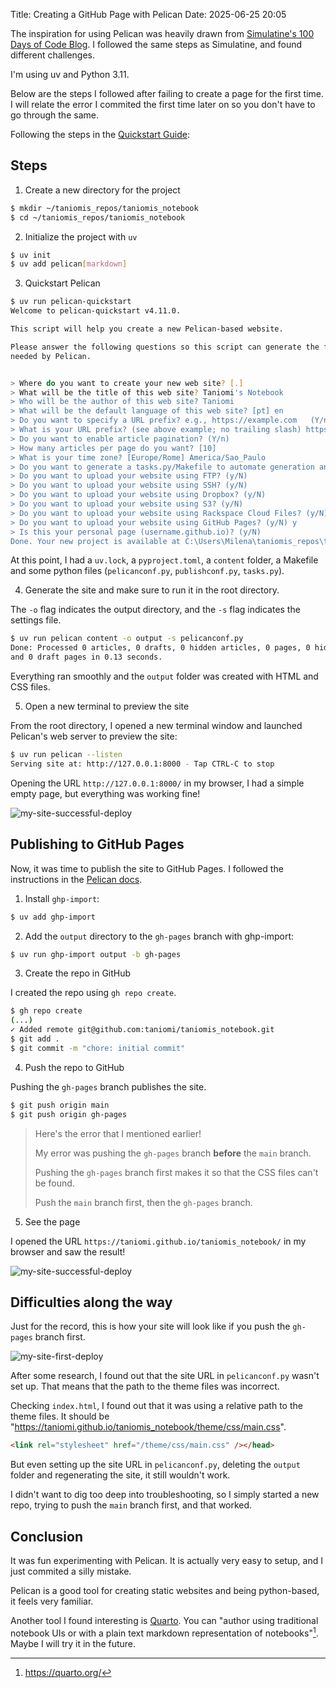 Title: Creating a GitHub Page with Pelican
Date: 2025-06-25 20:05

The inspiration for using Pelican was heavily drawn from [Simulatine's 100 Days of Code Blog](https://simulatine.github.io/100DaysOfCode/day-4-moving-from-jekyll-to-pelican.html).
I followed the same steps as Simulatine, and found different challenges.

I'm using uv and Python 3.11.

Below are the steps I followed after failing to create a page for the first time.
I will relate the error I commited the first time later on so you don't have to go through the same.

Following the steps in the [Quickstart Guide](https://docs.getpelican.com/en/latest/quickstart.html):

## Steps

1. Create a new directory for the project

```bash
$ mkdir ~/taniomis_repos/taniomis_notebook
$ cd ~/taniomis_repos/taniomis_notebook
```

2. Initialize the project with `uv`

```bash
$ uv init
$ uv add pelican[markdown]
```

3. Quickstart Pelican

```bash
$ uv run pelican-quickstart
Welcome to pelican-quickstart v4.11.0.

This script will help you create a new Pelican-based website.

Please answer the following questions so this script can generate the files
needed by Pelican.


> Where do you want to create your new web site? [.]
> What will be the title of this web site? Taniomi's Notebook
> Who will be the author of this web site? Taniomi
> What will be the default language of this web site? [pt] en
> Do you want to specify a URL prefix? e.g., https://example.com   (Y/n) y
> What is your URL prefix? (see above example; no trailing slash) https://taniomi.github.io/taniomis_notebook
> Do you want to enable article pagination? (Y/n) 
> How many articles per page do you want? [10] 
> What is your time zone? [Europe/Rome] America/Sao_Paulo
> Do you want to generate a tasks.py/Makefile to automate generation and publishing? (Y/n) 
> Do you want to upload your website using FTP? (y/N) 
> Do you want to upload your website using SSH? (y/N) 
> Do you want to upload your website using Dropbox? (y/N) 
> Do you want to upload your website using S3? (y/N) 
> Do you want to upload your website using Rackspace Cloud Files? (y/N) 
> Do you want to upload your website using GitHub Pages? (y/N) y
> Is this your personal page (username.github.io)? (y/N)
Done. Your new project is available at C:\Users\Milena\taniomis_repos\taniomis_notebook
```

At this point, I had a `uv.lock`, a `pyproject.toml`, a `content` folder, a Makefile and some python files (`pelicanconf.py`, `publishconf.py`, `tasks.py`).

4. Generate the site and make sure to run it in the root directory.

The `-o` flag indicates the output directory, and the `-s` flag indicates the settings file.

```bash
$ uv run pelican content -o output -s pelicanconf.py
Done: Processed 0 articles, 0 drafts, 0 hidden articles, 0 pages, 0 hidden pages
and 0 draft pages in 0.13 seconds.
```

Everything ran smoothly and the `output` folder was created with HTML and CSS files.

5. Open a new terminal to preview the site

From the root directory, I opened a new terminal window and launched Pelican's web server to preview the site:

```bash
$ uv run pelican --listen
Serving site at: http://127.0.0.1:8000 - Tap CTRL-C to stop
```

Opening the URL `http://127.0.0.1:8000/` in my browser, I had a simple empty page, but everything was working fine!

![my-site-successful-deploy]({static}/images/my-site-successful-deploy.png)


## Publishing to GitHub Pages

Now, it was time to publish the site to GitHub Pages.
I followed the instructions in the [Pelican docs](docs.getpelican.com/en/latest/tips.html#publishing-a-project-site-to-github-pages-from-a-branch).

1. Install `ghp-import`:

```bash
$ uv add ghp-import
```

2. Add the `output` directory to the `gh-pages` branch with ghp-import:

```bash
$ uv run ghp-import output -b gh-pages
```

3. Create the repo in GitHub

I created the repo using `gh repo create`.

```bash
$ gh repo create
(...)
✓ Added remote git@github.com:taniomi/taniomis_notebook.git
$ git add .
$ git commit -m "chore: initial commit"
```

4. Push the repo to GitHub

Pushing the `gh-pages` branch publishes the site.

```bash
$ git push origin main
$ git push origin gh-pages
```

> Here's the error that I mentioned earlier!
>
> My error was pushing the `gh-pages` branch **before** the `main` branch.
>
> Pushing the `gh-pages` branch first makes it so that the CSS files can't be found.
>
> Push the `main` branch first, then the `gh-pages` branch.

5. See the page

I opened the URL `https://taniomi.github.io/taniomis_notebook/` in my browser and saw the result!

![my-site-successful-deploy]({static}/images/my-site-successful-deploy.png)


## Difficulties along the way

Just for the record, this is how your site will look like if you push the `gh-pages` branch first.

![my-site-first-deploy]({static}/images/my-site-first-deploy.png)

After some research, I found out that the site URL in `pelicanconf.py` wasn't set up.
That means that the path to the theme files was incorrect.

Checking `index.html`, I found out that it was using a relative path to the theme files.
It should be "https://taniomi.github.io/taniomis_notebook/theme/css/main.css".

```html
<link rel="stylesheet" href="/theme/css/main.css" /></head>
```

But even setting up the site URL in `pelicanconf.py`, deleting the `output` folder and regenerating the site, it still wouldn't work.

I didn't want to dig too deep into troubleshooting, so I simply started a new repo, trying to push the `main` branch first, and that worked.

## Conclusion

It was fun experimenting with Pelican. It is actually very easy to setup, and I just commited a silly mistake.

Pelican is a good tool for creating static websites and being python-based, it feels very familiar.

Another tool I found interesting is [Quarto](https://quarto.org/). You can "author using traditional notebook UIs or with a plain text markdown representation of notebooks"[^1]. Maybe I will try it in the future.

[^1]: https://quarto.org/
